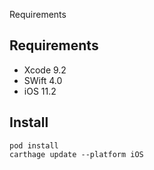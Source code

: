 Requirements

## Requirements

- Xcode 9.2
- SWift 4.0
- iOS 11.2

## Install
```
pod install
carthage update --platform iOS
```
